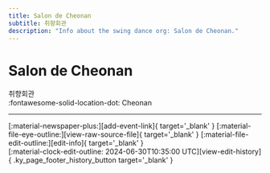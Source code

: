 ```yaml
---
title: Salon de Cheonan
subtitle: 취향회관
description: "Info about the swing dance org: Salon de Cheonan."
---
```


# Salon de Cheonan

취향회관  
:fontawesome-solid-location-dot: Cheonan  


---

<div class="ky_page_footer" markdown>
<div class="ky_page_footer_trailing" markdown="span">
[:material-newspaper-plus:][add-event-link]{ target='_blank' }
[:material-file-eye-outline:][view-raw-source-file]{ target='_blank' }
[:material-file-edit-outline:][edit-info]{ target='_blank' }
</div>
<div class="ky_page_footer_leading" markdown="span">
[:material-clock-edit-outline: 2024-06-30T10:35:00 UTC][view-edit-history]{ .ky_page_footer_history_button target='_blank' }
</div>
</div>

[add-event-link]: https://github.com/swingdance/events/issues/new?assignees=&labels=add+event&projects=&template=02-add_entity.yml&title=%5Bkr%5D%20%3CName%3E&region=kr&province=Cheonan&city=Cheonan&org_id=salon-de-cheonan "Add Event"
[view-raw-source-file]: https://github.com/swingdance/orgs/blob/main/kr/salon-de-cheonan.json "View Raw Source File"
[edit-info]: https://github.com/swingdance/orgs/issues/new?assignees=&labels=update+org&projects=&template=03-update_entity.yml&title=%5Bkr%5D%20Salon%20de%20Cheonan&region=kr&id=salon-de-cheonan&name=Salon%20de%20Cheonan "Edit Info"

[view-edit-history]: https://github.com/swingdance/orgs/commits/main/kr/salon-de-cheonan.json "View Edit History"

